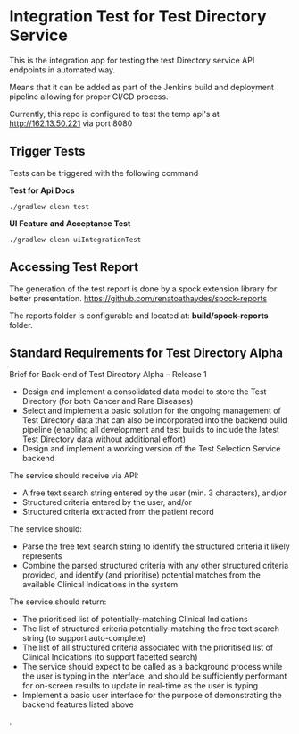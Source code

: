 # Integration Test for Test Directory Service
This is the integration app for testing the test Directory service API endpoints in automated way.

Means that it can be added as part of the Jenkins build and deployment pipeline allowing for proper CI/CD process.

Currently, this repo is configured to test the temp api's at http://162.13.50.221 via port 8080

## Trigger Tests

Tests can be triggered with the following command

**Test for Api Docs**

~~~~
./gradlew clean test
~~~~

**UI Feature and Acceptance Test**

~~~~
./gradlew clean uiIntegrationTest
~~~~

## Accessing Test Report

The generation of the test report is done by a spock extension library for better presentation.
https://github.com/renatoathaydes/spock-reports

The reports folder is configurable and located at: **build/spock-reports** folder.

## Standard Requirements for Test Directory Alpha

Brief for Back-end of Test Directory Alpha – Release 1
* Design and implement a consolidated data model to store the Test Directory (for both Cancer and Rare Diseases)
* Select and implement a basic solution for the ongoing management of Test Directory data that can also be incorporated into the backend build pipeline (enabling all development and test builds to include the latest Test Directory data without additional effort)
* Design and implement a working version of the Test Selection Service backend

The service should receive via API:
* A free text search string entered by the user (min. 3 characters), and/or
* Structured criteria entered by the user, and/or
* Structured criteria extracted from the patient record

The service should:
* Parse the free text search string to identify the structured criteria it likely represents
* Combine the parsed structured criteria with any other structured criteria provided, and identify (and prioritise) potential matches from the available Clinical Indications in the system

The service should return:
* The prioritised list of potentially-matching Clinical Indications
* The list of structured criteria potentially-matching the free text search string (to support auto-complete)
* The list of all structured criteria associated with the prioritised list of Clinical Indications (to support facetted search)
* The service should expect to be called as a background process while the user is typing in the interface, and should be sufficiently performant for on-screen results to update in real-time as the user is typing
* Implement a basic user interface for the purpose of demonstrating the backend features listed above

.
